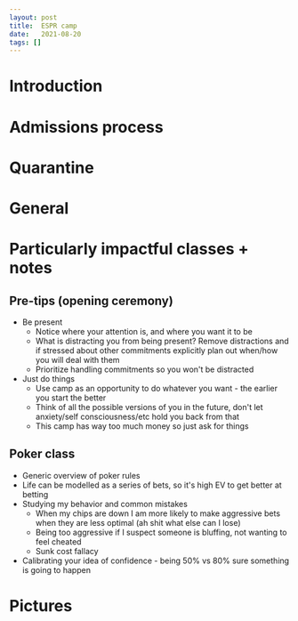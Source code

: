 ```yaml
---
layout: post
title:  ESPR camp
date:   2021-08-20
tags: []
---
```


# Introduction

# Admissions process

# Quarantine

# General

# Particularly impactful classes + notes

## Pre-tips (opening ceremony)

- Be present
    - Notice where your attention is, and where you want it to be
    - What is distracting you from being present? Remove distractions and if stressed about other commitments explicitly plan out when/how you will deal with them
    - Prioritize handling commitments so you won't be distracted
- Just do things
    - Use camp as an opportunity to do whatever you want - the earlier you start the better
    - Think of all the possible versions of you in the future, don't let anxiety/self consciousness/etc hold you back from that
    - This camp has way too much money so just ask for things


## Poker class
- Generic overview of poker rules
- Life can be modelled as a series of bets, so it's high EV to get better at betting
- Studying my behavior and common mistakes
    - When my chips are down I am more likely to make aggressive bets when they are less optimal (ah shit what else can I lose)
    - Being too aggressive if I suspect someone is bluffing, not wanting to feel cheated
    - Sunk cost fallacy
- Calibrating your idea of confidence - being 50% vs 80% sure something is going to happen

# Pictures
